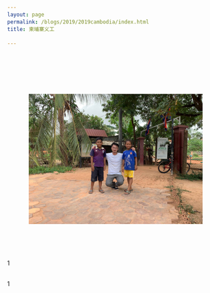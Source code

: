 ```yaml
---
layout: page
permalink: /blogs/2019/2019cambodia/index.html
title: 柬埔寨义工 

---
```


## 
<br>

<br><br>

<p align="center">
<img src= "/blogs/2019/柬埔寨kko小学.jpg" width="80%">
</p><br>


  



<br>

<br>1

<br>1